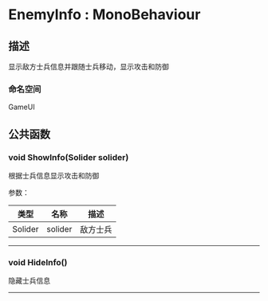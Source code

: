 # EnemyInfo : MonoBehaviour

## 描述

显示敌方士兵信息并跟随士兵移动，显示攻击和防御

### 命名空间

GameUI

## 公共函数

### void ShowInfo(Solider solider)

根据士兵信息显示攻击和防御

参数：

| 类型    | 名称    | 描述     |
| ------- | ------- | -------- |
| Solider | solider | 敌方士兵 |

------
### void HideInfo()

隐藏士兵信息

------